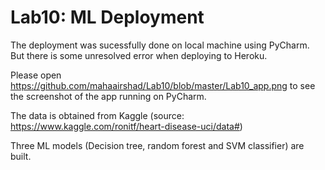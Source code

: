 # Lab10: ML Deployment

The deployment was sucessfully done on local machine using PyCharm. But there is some unresolved error when deploying to Heroku.

Please open https://github.com/mahaairshad/Lab10/blob/master/Lab10_app.png to see the screenshot of the app running on PyCharm.

The data is obtained from Kaggle (source: https://www.kaggle.com/ronitf/heart-disease-uci/data#)

Three ML models (Decision tree, random forest and SVM classifier) are built.
